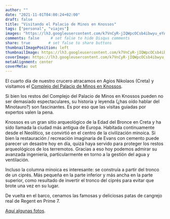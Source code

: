 ```yaml
---
author: ""
date: "2021-11-01T04:00:24+02:00"
draft: false
title: "Visitando el Palacio de Minos en Knossos"
tags: ["personal", "viajes"]
images: "https://lh3.googleusercontent.com/k7VnCyR-jIQWpcOCsb4ibwyu_eYAzKGCIpAB19NxY1r0q990LUJ-6KeLbM7_1xXFHuXZozGJFE1QeAV2WrWnDgty-3FMN6GcEAuDjAlxwb6I4bEIQ7qVQ09Wi5Vc9KrvZ2Dr3zZJVvI=w1920-h1080"
comments: false     # set false to hide Disqus comments
share: true        # set false to share buttons
thumbnailImagePosition: left
thumbnailImage: https://lh3.googleusercontent.com/k7VnCyR-jIQWpcOCsb4ibwyu_eYAzKGCIpAB19NxY1r0q990LUJ-6KeLbM7_1xXFHuXZozGJFE1QeAV2WrWnDgty-3FMN6GcEAuDjAlxwb6I4bEIQ7qVQ09Wi5Vc9KrvZ2Dr3zZJVvI=w1920-h1080
coverImage: https://lh3.googleusercontent.com/k7VnCyR-jIQWpcOCsb4ibwyu_eYAzKGCIpAB19NxY1r0q990LUJ-6KeLbM7_1xXFHuXZozGJFE1QeAV2WrWnDgty-3FMN6GcEAuDjAlxwb6I4bEIQ7qVQ09Wi5Vc9KrvZ2Dr3zZJVvI=w1920-h1080
metaAlignment: center
coverMeta: out
---
```


El cuarto día de nuestro crucero atracamos en Agios Nikolaos (Creta) y visitamos el [Complejo del Palacio de Minos en Knossos](https://www.heraklion.gr/en/ourplace/knossos/knossos.html).

<!--more-->

Si bien los restos del Complejo del Palacio de Minos en Knossos pueden no ser demasiado espectaculares, su historia y leyenda (¿has oído hablar del Minotauro?) son fascinantes. Es por eso que las visitas guiadas por expertos valen la pena.

Knossos es un gran sitio arqueológico de la Edad del Bronce en Creta y ha sido llamada la ciudad más antigua de Europa. Habitada continuamente desde el Neolítico, se convirtió en el centro de la civilización minoica. Si bien la restauración / recreación imaginaria de Evans con cemento puede parecer un desastre hoy en día, quizá haya servido para proteger los restos arqueológicos de los terremotos. Gracias a eso hoy podemos admirar su avanzada ingeniería, particularmente en torno a la gestión del agua y ventilación.

Incluso la columna minoica es interesante: se construía a partir del tronco de un ciprés. Más pequeña en la parte inferior y más ancha en la parte superior, como resultado de invertir el tronco del ciprés para evitar que brote una vez en su lugar.

De vuelta en el barco, cenamos las famosas y deliciosas patas de cangrejo real de Regent en Prime 7.

[Aquí algunas fotos](https://photos.app.goo.gl/C5kto3zHPY5yKedz8).

